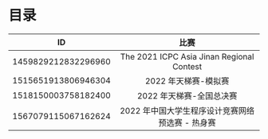 # 目录

|         ID          |                       比赛                       |
| :-----------------: | :----------------------------------------------: |
| 1459829212832296960 |    The 2021 ICPC Asia Jinan Regional Contest     |
| 1515651913806946304 |               2022 年天梯赛-模拟赛               |
| 1518150003758182400 |             2022 年天梯赛-全国总决赛             |
| 1567079115067162624 | 2022 年中国大学生程序设计竞赛网络预选赛 - 热身赛 |
